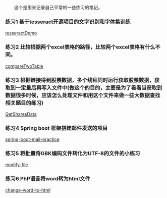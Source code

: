 &emsp;&emsp;这个是用来记录自己平常的一些练习的笔记。

### 练习1 基于tesseract开源项目的文字识别和字体集训练
[tesseractDemo](https://github.com/kanlon/practice/tree/master/tesseractDemo)
<br/>
### 练习2 比较根据两个excel表格的路径，比较两个excel表格有什么不同。
[compareTwoTable](https://github.com/kanlon/practice/tree/master/compareTwoTable)
<br/>
### 练习3 根据链接得到股票数据，多个线程同时运行获取股票数据，获取到一定量后再写入文件中(做这个的目的，主要是为了看看当获取到数据很多时候，应该怎么处理文件和用这个文件来做一些大数据查找相关题目的练习)
[GetSharesData](https://github.com/kanlon/practice/tree/master/GetSharesData)
<br/>
### 练习4 Spring boot 框架搭建邮件发送的项目
[spring-boot-mail-practice](https://github.com/kanlon/practice/tree/master/spring-boot-mail-practice)
<br/>
### 练习5 将批量将GBK编码文件转化为UTF-8的文件的小练习
[modify-file](https://github.com/kanlon/practice/tree/master/modify-file)
<br/>
### 练习6 PhP语言将word转为html文件
[change-word-to-html](https://github.com/kanlon/practice/tree/master/change-word-to-html)


